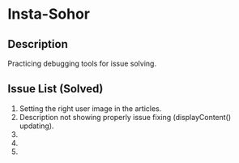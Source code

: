 # Insta-Sohor

## Description
Practicing debugging tools for issue solving.



## Issue List (Solved)
1. Setting the right user image in the articles.
2. Description not showing properly issue fixing (displayContent() updating).
3. 
4. 
5. 
